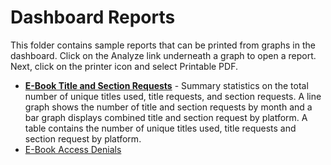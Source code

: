 # Dashboard Reports

This folder contains sample reports that can be printed from graphs in the dashboard. Click on the Analyze link underneath a graph to open a report. Next, click on the printer icon and select Printable PDF.


* [**E-Book Title and Section Requests**](title_section_requests.pdf) - Summary statistics on the total number of unique titles used, title requests, and section requests. A line graph shows the number of title and section requests by month and a bar graph displays combined title and section request by platform. A table contains the number of unique titles used, title requests and section request by platform. 
* [E-Book Access Denials](E-Book_Access_Denials.pdf)
